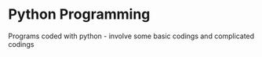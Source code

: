 # Python Programming
Programs coded with python - involve some basic codings and complicated codings
